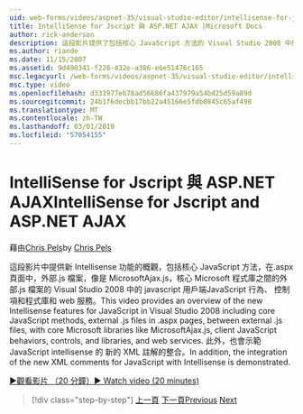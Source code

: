 ```yaml
---
uid: web-forms/videos/aspnet-35/visual-studio-editor/intellisense-for-jscript-and-aspnet-ajax
title: IntelliSense for Jscript 與 ASP.NET AJAX |Microsoft Docs
author: rick-anderson
description: 這段影片提供了包括核心 JavaScript 方法的 Visual Studio 2008 中的 JavaScript 的新 Intellisense 功能，外部.js 檔案 i...
ms.author: riande
ms.date: 11/15/2007
ms.assetid: 9d490341-f228-432e-a386-e6e51476c165
msc.legacyurl: /web-forms/videos/aspnet-35/visual-studio-editor/intellisense-for-jscript-and-aspnet-ajax
msc.type: video
ms.openlocfilehash: d331977eb78ad56686fa437979a54bd25d59a89d
ms.sourcegitcommit: 24b1f6decbb17bb22a45166e5fdb0845c65af498
ms.translationtype: MT
ms.contentlocale: zh-TW
ms.lasthandoff: 03/01/2019
ms.locfileid: "57054155"
---
```

<a name="intellisense-for-jscript-and-aspnet-ajax"></a><span data-ttu-id="54880-103">IntelliSense for Jscript 與 ASP.NET AJAX</span><span class="sxs-lookup"><span data-stu-id="54880-103">IntelliSense for Jscript and ASP.NET AJAX</span></span>
====================
<span data-ttu-id="54880-104">藉由[Chris Pels](https://twitter.com/chrispels)</span><span class="sxs-lookup"><span data-stu-id="54880-104">by [Chris Pels](https://twitter.com/chrispels)</span></span>

<span data-ttu-id="54880-105">這段影片中提供新 Intellisense 功能的概觀，包括核心 JavaScript 方法，在.aspx 頁面中，外部.js 檔案，像是 MicrosoftAjax.js，核心 Microsoft 程式庫之間的外部.js 檔案的 Visual Studio 2008 中的 javascript 用戶端JavaScript 行為、 控制項和程式庫和 web 服務。</span><span class="sxs-lookup"><span data-stu-id="54880-105">This video provides an overview of the new Intellisense features for JavaScript in Visual Studio 2008 including core JavaScript methods, external .js files in .aspx pages, between external .js files, with core Microsoft libraries like MicrosoftAjax.js, client JavaScript behaviors, controls, and libraries, and web services.</span></span> <span data-ttu-id="54880-106">此外，也會示範 JavaScript intellisense 的 新的 XML 註解的整合。</span><span class="sxs-lookup"><span data-stu-id="54880-106">In addition, the integration of the new XML comments for JavaScript with Intellisense is demonstrated.</span></span>

[<span data-ttu-id="54880-107">&#9654;觀看影片 （20 分鐘）</span><span class="sxs-lookup"><span data-stu-id="54880-107">&#9654; Watch video (20 minutes)</span></span>](https://channel9.msdn.com/Blogs/ASP-NET-Site-Videos/intellisense-for-jscript-and-aspnet-ajax)

> [!div class="step-by-step"]
> <span data-ttu-id="54880-108">[上一頁](multi-targeting-support-in-visual-studio-2008.md)
> [下一頁](quick-tour-of-the-visual-studio-2008-integrated-development-environment.md)</span><span class="sxs-lookup"><span data-stu-id="54880-108">[Previous](multi-targeting-support-in-visual-studio-2008.md)
[Next](quick-tour-of-the-visual-studio-2008-integrated-development-environment.md)</span></span>
